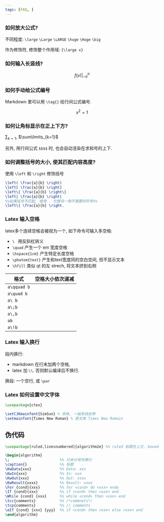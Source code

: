 ```yaml
---
tags: [FAQ, ]
---
```


### 如何放大公式?

不同程度: `\large` `\Large` `\LARGE` `\huge` `\Huge` `\big` 

作为修饰符, 修饰整个作用域: `{\large x}`

### 如何输入长竖线?

$$f(x)\Bigg\vert^{\pi}_{-\pi}$$

### 如何手动给公式编号

Markdown 里可以用 `\tag{}` 给行间公式编号.

$$x^{2}=1\tag{1.1}$$

### 如何让角标显示在正上下方?

$\sum_{k=1}$, $\sum\limits_{k=1}$

另外, 用行间公式 `$$$$` 时, 也会自动渲染在求和号的上下.

### 如何调整括号的大小, 使其匹配内容高度?

使用 `\left` 和 `\right` 修饰括号

```latex
\left( \frac{a}{b} \right)
\left[ \frac{a}{b} \right]
\left\{ \frac{a}{b} \right\}
\left| \frac{a}{b} \right|
%%如果括号不匹配, 使用 . 代替另一侧不需要的符号%%
\left\{ \frac{a}{b} \right.
```

### Latex 输入空格

latex多个连续空格会被视为一个, 如下命令可输入多空格:
- `\ `  用反斜杠转义
- `\quad` 产生一个 em 宽度空格
- `\hspace{1cm}` 产生特定长度空格
- `\phatom{text}` 产生和text宽度同的空白空间, 但不显示文本
- `\hfill` 类似 qt 的左 strech, 将文本挤到右侧

| 格式     | 空格大小依次递减 |
| -------- | ---------------- |
| `a\qquad b` |                  |
| `a\quad b`  |                  |
| `a\ b`     |                  |
| `a\;b`     |                  |
| `a\,b`     |                  |
| `ab`     |                  |
| `a\!b`         |                  |

### Latex 输入换行

段内换行: 
- markdown 在行末加两个空格, 
- latex 加 `\\`. 否则默认编译后不换行.

换段: 一个空行, 或 `\par`

### Latex 如何设置中文字体

```latex 
\usepackage{ctex}

\setCJKmainfont{SimSun} % 宋体, 一般系统自带
\setmainfont{Times New Roman} % 英文用 Times New Romain

```

## 伪代码

```latex
\usepackage[ruled,linesnumbered]{algorithm2e} %% ruled 标题在上方, boxed 在盒子里

\begin{algorithm}
\;                       %% 行末分号并换行
\caption{}               %% 标题
\KwData{xxx}             %% Data: xxx
\KwIn{xxx}               %% In: xxx
\KwOut{xxx}              %% Out: xxxx
\KwResult{xxxx}          %% Result: xxxx
\For {cond}{xxx}         %% for <cond> do <xxx> endo
\If {cond}{xxx}          %% if <cond> then <xxx> end
\While {cond} {xxx}      %% while <cond> then <xxx> end 
\tcc{comments}           %% /*commnets*/
\tcp{comments}           %% // comments
\eIf {cond} {xxx} {yyy}  %% if <cond> then <xxx> else <xxx> end
\end{algorithm}
```
